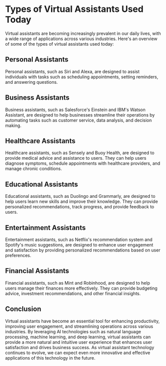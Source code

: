 Types of Virtual Assistants Used Today
==========================================================================================

Virtual assistants are becoming increasingly prevalent in our daily lives, with a wide range of applications across various industries. Here's an overview of some of the types of virtual assistants used today:

Personal Assistants
-------------------

Personal assistants, such as Siri and Alexa, are designed to assist individuals with tasks such as scheduling appointments, setting reminders, and answering questions.

Business Assistants
-------------------

Business assistants, such as Salesforce's Einstein and IBM's Watson Assistant, are designed to help businesses streamline their operations by automating tasks such as customer service, data analysis, and decision making.

Healthcare Assistants
---------------------

Healthcare assistants, such as Sensely and Buoy Health, are designed to provide medical advice and assistance to users. They can help users diagnose symptoms, schedule appointments with healthcare providers, and manage chronic conditions.

Educational Assistants
----------------------

Educational assistants, such as Duolingo and Grammarly, are designed to help users learn new skills and improve their knowledge. They can provide personalized recommendations, track progress, and provide feedback to users.

Entertainment Assistants
------------------------

Entertainment assistants, such as Netflix's recommendation system and Spotify's music suggestions, are designed to enhance user engagement and satisfaction by providing personalized recommendations based on user preferences.

Financial Assistants
--------------------

Financial assistants, such as Mint and Robinhood, are designed to help users manage their finances more effectively. They can provide budgeting advice, investment recommendations, and other financial insights.

Conclusion
----------

Virtual assistants have become an essential tool for enhancing productivity, improving user engagement, and streamlining operations across various industries. By leveraging AI technologies such as natural language processing, machine learning, and deep learning, virtual assistants can provide a more natural and intuitive user experience that enhances user satisfaction and drives business success. As virtual assistant technology continues to evolve, we can expect even more innovative and effective applications of this technology in the future.
